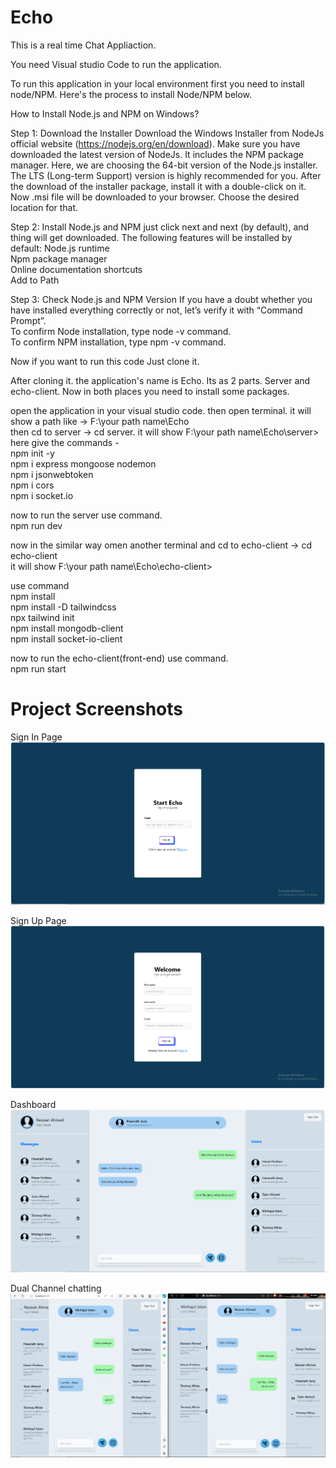 # Echo
This is a real time Chat Appliaction.

You need Visual studio Code to run the application.

To run this application in your local environment first you need to install node/NPM. Here's the process to install Node/NPM below.

How to Install Node.js and NPM on Windows?

Step 1: Download the Installer
Download the Windows Installer from NodeJs official website (https://nodejs.org/en/download). Make sure you have downloaded the latest version of NodeJs. It includes the NPM package manager.
Here, we are choosing the 64-bit version of the Node.js installer. The LTS (Long-term Support) version is highly recommended for you. After the download of the installer package, install it with a double-click on it. Now .msi file will be downloaded to your browser. Choose the desired location for that. <br>

Step 2: Install Node.js and NPM
just click next and next (by default), and thing will get downloaded.
The following features will be installed by default:
    Node.js runtime <br>
    Npm package manager <br>
    Online documentation shortcuts <br>
    Add to Path <br>

Step 3: Check Node.js and NPM Version
If you have a doubt whether you have installed everything correctly or not, let’s verify it with “Command Prompt”. <br>
To confirm Node installation, type node -v command. <br>
To confirm NPM installation, type npm -v command. <br>

Now if you want to run this code Just clone it.

After cloning it. the application's name is Echo. Its as 2 parts. Server and echo-client. Now in both places  you need to install some packages.

open the application in your visual studio code. then open terminal. it will show a path like -> F:\your path name\Echo <br>
then cd to server -> cd server. it will show F:\your path name\Echo\server>
<br>
here give the commands - <br>
  npm init -y <br>
  npm i express mongoose nodemon <br>
  npm i jsonwebtoken <br>
  npm i cors <br>
  npm i socket.io <br>

now to run the server use command. <br>
  npm run dev <br>

now in the similar way  omen another terminal and cd to echo-client -> cd echo-client <br>
it will show F:\your path name\Echo\echo-client> <br>

use command<br>
  npm install <br>
  npm install -D tailwindcss <br>
  npx tailwind init <br>
  npm install mongodb-client <br>
  npm install socket-io-client <br>

now to run the echo-client(front-end) use command. <br>
  npm run start 


# Project Screenshots

Sign In Page
![Sign In Page](SignIn.PNG)

Sign Up Page
![Sign up page](Signup.PNG)

Dashboard
![Dashboard](dashboard.PNG)

Dual Channel chatting
![Both](both.PNG)





